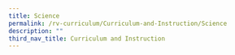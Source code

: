 ```yaml
---
title: Science
permalink: /rv-curriculum/Curriculum-and-Instruction/Science
description: ""
third_nav_title: Curriculum and Instruction
---
```

